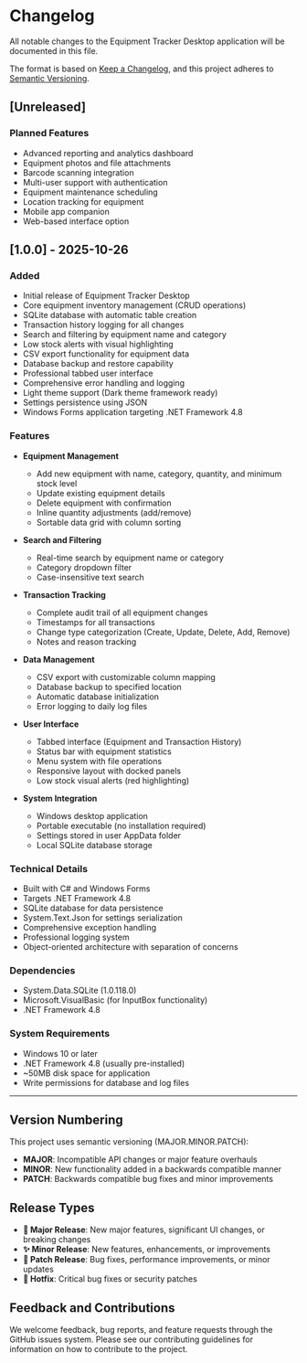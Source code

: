 # Changelog

All notable changes to the Equipment Tracker Desktop application will be documented in this file.

The format is based on [Keep a Changelog](https://keepachangelog.com/en/1.0.0/),
and this project adheres to [Semantic Versioning](https://semver.org/spec/v2.0.0.html).

## [Unreleased]

### Planned Features
- Advanced reporting and analytics dashboard
- Equipment photos and file attachments
- Barcode scanning integration
- Multi-user support with authentication
- Equipment maintenance scheduling
- Location tracking for equipment
- Mobile app companion
- Web-based interface option

## [1.0.0] - 2025-10-26

### Added
- Initial release of Equipment Tracker Desktop
- Core equipment inventory management (CRUD operations)
- SQLite database with automatic table creation
- Transaction history logging for all changes
- Search and filtering by equipment name and category
- Low stock alerts with visual highlighting
- CSV export functionality for equipment data
- Database backup and restore capability
- Professional tabbed user interface
- Comprehensive error handling and logging
- Light theme support (Dark theme framework ready)
- Settings persistence using JSON
- Windows Forms application targeting .NET Framework 4.8

### Features
- **Equipment Management**
  - Add new equipment with name, category, quantity, and minimum stock level
  - Update existing equipment details
  - Delete equipment with confirmation
  - Inline quantity adjustments (add/remove)
  - Sortable data grid with column sorting
  
- **Search and Filtering**
  - Real-time search by equipment name or category
  - Category dropdown filter
  - Case-insensitive text search
  
- **Transaction Tracking**
  - Complete audit trail of all equipment changes
  - Timestamps for all transactions
  - Change type categorization (Create, Update, Delete, Add, Remove)
  - Notes and reason tracking
  
- **Data Management**
  - CSV export with customizable column mapping
  - Database backup to specified location
  - Automatic database initialization
  - Error logging to daily log files
  
- **User Interface**
  - Tabbed interface (Equipment and Transaction History)
  - Status bar with equipment statistics
  - Menu system with file operations
  - Responsive layout with docked panels
  - Low stock visual alerts (red highlighting)
  
- **System Integration**
  - Windows desktop application
  - Portable executable (no installation required)
  - Settings stored in user AppData folder
  - Local SQLite database storage

### Technical Details
- Built with C# and Windows Forms
- Targets .NET Framework 4.8
- SQLite database for data persistence
- System.Text.Json for settings serialization
- Comprehensive exception handling
- Professional logging system
- Object-oriented architecture with separation of concerns

### Dependencies
- System.Data.SQLite (1.0.118.0)
- Microsoft.VisualBasic (for InputBox functionality)
- .NET Framework 4.8

### System Requirements
- Windows 10 or later
- .NET Framework 4.8 (usually pre-installed)
- ~50MB disk space for application
- Write permissions for database and log files

---

## Version Numbering

This project uses semantic versioning (MAJOR.MINOR.PATCH):
- **MAJOR**: Incompatible API changes or major feature overhauls
- **MINOR**: New functionality added in a backwards compatible manner
- **PATCH**: Backwards compatible bug fixes and minor improvements

## Release Types

- **🎉 Major Release**: New major features, significant UI changes, or breaking changes
- **✨ Minor Release**: New features, enhancements, or improvements
- **🐛 Patch Release**: Bug fixes, performance improvements, or minor updates
- **🔧 Hotfix**: Critical bug fixes or security patches

## Feedback and Contributions

We welcome feedback, bug reports, and feature requests through the GitHub issues system.
Please see our contributing guidelines for information on how to contribute to the project.